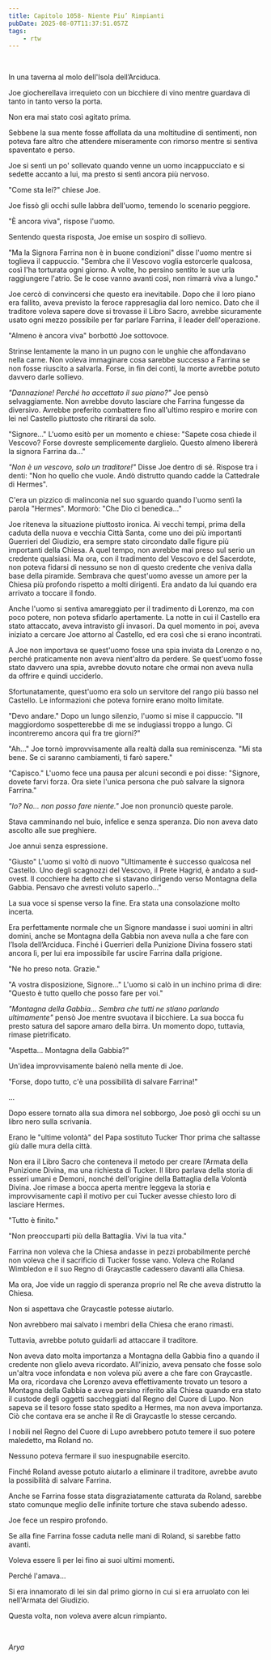 ```yaml
---
title: Capitolo 1058- Niente Piu’ Rimpianti
pubDate: 2025-08-07T11:37:51.057Z
tags:
    - rtw
---
```



&nbsp;


In una taverna al molo dell'Isola dell’Arciduca.


Joe giocherellava irrequieto con un bicchiere di vino mentre guardava di tanto in tanto verso la porta.


Non era mai stato così agitato prima.


Sebbene la sua mente fosse affollata da una moltitudine di sentimenti, non poteva fare altro che attendere miseramente con rimorso mentre si sentiva spaventato e perso.


Joe si sentì un po' sollevato quando venne un uomo incappucciato e si sedette accanto a lui, ma presto si sentì ancora più nervoso.


"Come sta lei?" chiese Joe.


Joe fissò gli occhi sulle labbra dell'uomo, temendo lo scenario peggiore.


"È ancora viva", rispose l'uomo.


Sentendo questa risposta, Joe emise un sospiro di sollievo.


"Ma la Signora Farrina non è in buone condizioni" disse l'uomo mentre si toglieva il cappuccio. "Sembra che il Vescovo voglia estorcerle qualcosa, così l'ha torturata ogni giorno. A volte, ho persino sentito le sue urla raggiungere l'atrio. Se le cose vanno avanti così, non rimarrà viva a lungo."


Joe cercò di convincersi che questo era inevitabile. Dopo che il loro piano era fallito, aveva previsto la feroce rappresaglia dal loro nemico. Dato che il traditore voleva sapere dove si trovasse il Libro Sacro, avrebbe sicuramente usato ogni mezzo possibile per far parlare Farrina, il leader dell'operazione.


"Almeno è ancora viva" borbottò Joe sottovoce.


Strinse lentamente la mano in un pugno con le unghie che affondavano nella carne. Non voleva immaginare cosa sarebbe successo a Farrina se non fosse riuscito a salvarla. Forse, in fin dei conti, la morte avrebbe potuto davvero darle sollievo.


<em>"Dannazione! Perché ho accettato il suo piano?"</em> Joe pensò selvaggiamente. Non avrebbe dovuto lasciare che Farrina fungesse da diversivo. Avrebbe preferito combattere fino all'ultimo respiro e morire con lei nel Castello piuttosto che ritirarsi da solo.


"Signore..." L'uomo esitò per un momento e chiese: "Sapete cosa chiede il Vescovo? Forse dovreste semplicemente darglielo. Questo almeno libererà la signora Farrina da..."


<em>"Non è un vescovo, solo un traditore!" </em>Disse Joe dentro di sé. Rispose tra i denti: "Non ho quello che vuole. Andò distrutto quando cadde la Cattedrale di Hermes".


C'era un pizzico di malinconia nel suo sguardo quando l'uomo sentì la parola "Hermes". Mormorò: "Che Dio ci benedica..."


Joe riteneva la situazione piuttosto ironica. Ai vecchi tempi, prima della caduta della nuova e vecchia Città Santa, come uno dei più importanti Guerrieri del Giudizio, era sempre stato circondato dalle figure più importanti della Chiesa. A quel tempo, non avrebbe mai preso sul serio un credente qualsiasi. Ma ora, con il tradimento del Vescovo e del Sacerdote, non poteva fidarsi di nessuno se non di questo credente che veniva dalla base della piramide. Sembrava che quest'uomo avesse un amore per la Chiesa più profondo rispetto a molti dirigenti. Era andato da lui quando era arrivato a toccare il fondo.


Anche l'uomo si sentiva amareggiato per il tradimento di Lorenzo, ma con poco potere, non poteva sfidarlo apertamente. La notte in cui il Castello era stato attaccato, aveva intravisto gli invasori. Da quel momento in poi, aveva iniziato a cercare Joe attorno al Castello, ed era così che si erano incontrati.


A Joe non importava se quest'uomo fosse una spia inviata da Lorenzo o no, perché praticamente non aveva nient'altro da perdere. Se quest'uomo fosse stato davvero una spia, avrebbe dovuto notare che ormai non aveva nulla da offrire e quindi ucciderlo.


Sfortunatamente, quest'uomo era solo un servitore del rango più basso nel Castello. Le informazioni che poteva fornire erano molto limitate.


"Devo andare." Dopo un lungo silenzio, l'uomo si mise il cappuccio. "Il maggiordomo sospetterebbe di me se indugiassi troppo a lungo. Ci incontreremo ancora qui fra tre giorni?"


"Ah..." Joe tornò improvvisamente alla realtà dalla sua reminiscenza. "Mi sta bene. Se ci saranno cambiamenti, ti farò sapere."


"Capisco." L'uomo fece una pausa per alcuni secondi e poi disse: "Signore, dovete farvi forza. Ora siete l'unica persona che può salvare la signora Farrina."


<em>"Io? No... non posso fare niente."</em> Joe non pronunciò queste parole.


Stava camminando nel buio, infelice e senza speranza. Dio non aveva dato ascolto alle sue preghiere.


Joe annuì senza espressione.


"Giusto" L'uomo si voltò di nuovo "Ultimamente è successo qualcosa nel Castello. Uno degli scagnozzi del Vescovo, il Prete Hagrid, è andato a sud-ovest. Il cocchiere ha detto che si stavano dirigendo verso Montagna della Gabbia. Pensavo che avresti voluto saperlo…"


La sua voce si spense verso la fine. Era stata una consolazione molto incerta.


Era perfettamente normale che un Signore mandasse i suoi uomini in altri domini, anche se Montagna della Gabbia non aveva nulla a che fare con l’Isola dell’Arciduca. Finché i Guerrieri della Punizione Divina fossero stati ancora lì, per lui era impossibile far uscire Farrina dalla prigione.


"Ne ho preso nota. Grazie."


"A vostra disposizione, Signore..." L'uomo si calò in un inchino prima di dire: "Questo è tutto quello che posso fare per voi."


<em>"Montagna della Gabbia... Sembra che tutti ne stiano parlando ultimamente"</em> pensò Joe mentre svuotava il bicchiere. La sua bocca fu presto satura del sapore amaro della birra. Un momento dopo, tuttavia, rimase pietrificato.


"Aspetta... Montagna della Gabbia?"


Un'idea improvvisamente balenò nella mente di Joe.


"Forse, dopo tutto, c'è una possibilità di salvare Farrina!"


...


Dopo essere tornato alla sua dimora nel sobborgo, Joe posò gli occhi su un libro nero sulla scrivania.


Erano le "ultime volontà" del Papa sostituto Tucker Thor prima che saltasse giù dalle mura della città.


Non era il Libro Sacro che conteneva il metodo per creare l’Armata della Punizione Divina, ma una richiesta di Tucker. Il libro parlava della storia di esseri umani e Demoni, nonché dell'origine della Battaglia della Volontà Divina. Joe rimase a bocca aperta mentre leggeva la storia e improvvisamente capì il motivo per cui Tucker avesse chiesto loro di lasciare Hermes.


"Tutto è finito."


"Non preoccuparti più della Battaglia. Vivi la tua vita."


Farrina non voleva che la Chiesa andasse in pezzi probabilmente perché non voleva che il sacrificio di Tucker fosse vano. Voleva che Roland Wimbledon e il suo Regno di Graycastle cadessero davanti alla Chiesa.


Ma ora, Joe vide un raggio di speranza proprio nel Re che aveva distrutto la Chiesa.


Non si aspettava che Graycastle potesse aiutarlo.


Non avrebbero mai salvato i membri della Chiesa che erano rimasti.


Tuttavia, avrebbe potuto guidarli ad attaccare il traditore.


Non aveva dato molta importanza a Montagna della Gabbia fino a quando il credente non glielo aveva ricordato. All'inizio, aveva pensato che fosse solo un'altra voce infondata e non voleva più avere a che fare con Graycastle. Ma ora, ricordava che Lorenzo aveva effettivamente trovato un tesoro a Montagna della Gabbia e aveva persino riferito alla Chiesa quando era stato il custode degli oggetti saccheggiati dal Regno del Cuore di Lupo. Non sapeva se il tesoro fosse stato spedito a Hermes, ma non aveva importanza. Ciò che contava era se anche il Re di Graycastle lo stesse cercando.


I nobili nel Regno del Cuore di Lupo avrebbero potuto temere il suo potere maledetto, ma Roland no.


Nessuno poteva fermare il suo inespugnabile esercito.


Finché Roland avesse potuto aiutarlo a eliminare il traditore, avrebbe avuto la possibilità di salvare Farrina.


Anche se Farrina fosse stata disgraziatamente catturata da Roland, sarebbe stato comunque meglio delle infinite torture che stava subendo adesso.


Joe fece un respiro profondo.


Se alla fine Farrina fosse caduta nelle mani di Roland, si sarebbe fatto avanti.


Voleva essere lì per lei fino ai suoi ultimi momenti.


Perché l'amava...


Si era innamorato di lei sin dal primo giorno in cui si era arruolato con lei nell'Armata del Giudizio.


Questa volta, non voleva avere alcun rimpianto.


&nbsp;


<em>Arya</em>
                                


                                



